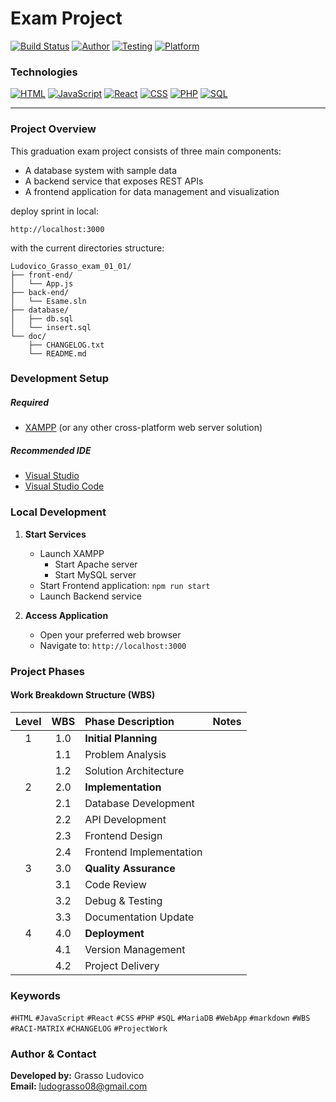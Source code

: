 # Exam Project
[![Build Status](https://img.shields.io/badge/Status-Developed-red?style=flat)](#) [![Author](https://img.shields.io/badge/author-Grasso%20Ludovico-light?style=flat)](#) [![Testing](https://img.shields.io/badge/version-v1.0-green)](#) [![Platform](https://img.shields.io/badge/OS%20platform%20supported-All-blue?style=flat)](#)

### Technologies
[![HTML](https://img.shields.io/badge/language-HTML-orange?style=flat)](#) [![JavaScript](https://img.shields.io/badge/language-JavaScript-orange?style=flat)](#) [![React](https://img.shields.io/badge/language-React-orange?style=flat)](#) [![CSS](https://img.shields.io/badge/language-CSS-orange?style=flat)](#) [![PHP](https://img.shields.io/badge/language-PHP-orange?style=flat)](#) [![SQL](https://img.shields.io/badge/language-SQL-orange?style=flat)](#)

***

### Project Overview
This graduation exam project consists of three main components:
- A database system with sample data
- A backend service that exposes REST APIs
- A frontend application for data management and visualization

deploy sprint in local:

    http://localhost:3000

with the current directories structure:

    Ludovico_Grasso_exam_01_01/
    ├── front-end/
    │   └── App.js
    ├── back-end/
    │   └── Esame.sln
    ├── database/
    │   ├── db.sql
    │   └── insert.sql
    └── doc/
        ├── CHANGELOG.txt
        └── README.md

### Development Setup

##### Required
- [XAMPP](https://www.apachefriends.org/it/) (or any other cross-platform web server solution)

##### Recommended IDE
- [Visual Studio](https://visualstudio.microsoft.com/)
- [Visual Studio Code](https://code.visualstudiocode.com/)


### Local Development

1. **Start Services**
   - Launch XAMPP
     - Start Apache server
     - Start MySQL server
   - Start Frontend application: `npm run start`
   - Launch Backend service

2. **Access Application**
   - Open your preferred web browser
   - Navigate to: `http://localhost:3000`
 
### Project Phases

#### Work Breakdown Structure (WBS)

| Level | WBS | Phase Description | Notes |
|:-----:|:---:|:-----------------|:------|
| 1 | 1.0 | **Initial Planning** | |
| | 1.1 | Problem Analysis | |
| | 1.2 | Solution Architecture | |
| 2 | 2.0 | **Implementation** | |
| | 2.1 | Database Development | |
| | 2.2 | API Development | |
| | 2.3 | Frontend Design | |
| | 2.4 | Frontend Implementation | |
| 3 | 3.0 | **Quality Assurance** | |
| | 3.1 | Code Review | |
| | 3.2 | Debug & Testing | |
| | 3.3 | Documentation Update | |
| 4 | 4.0 | **Deployment** | |
| | 4.1 | Version Management | |
| | 4.2 | Project Delivery | |

### Keywords
`#HTML` `#JavaScript` `#React` `#CSS` `#PHP` `#SQL` `#MariaDB` `#WebApp` `#markdown` `#WBS` `#RACI-MATRIX` `#CHANGELOG` `#ProjectWork`

### Author & Contact
**Developed by:** Grasso Ludovico  
**Email:** [ludograsso08@gmail.com](mailto:ludograsso08@gmail.com)